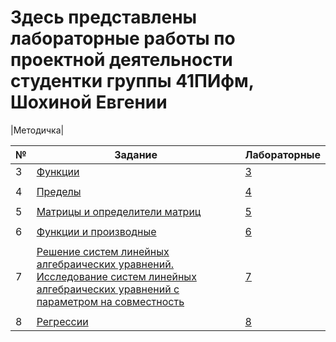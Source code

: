 # Здесь представлены лабораторные работы по проектной деятельности студентки группы 41ПИфм, Шохиной Евгении

|Методичка|

|№| Задание | Лабораторные |
|-|--------|--------------|
|3| [Функции](https://github.com/jiangui-x-x/ne-xoxo/blob/main/%D0%97%D0%B0%D0%B4%D0%B0%D0%BD%D0%B8%D1%8F%20maple/Laboratornaya_rabota_3_Proekt_deyatelnost_1_kurs%20(1).pdf) |[3](https://github.com/jiangui-x-x/ne-xoxo/blob/main/maple/3.mw)| 
| | | |
|4| [Пределы](https://github.com/jiangui-x-x/ne-xoxo/blob/main/%D0%97%D0%B0%D0%B4%D0%B0%D0%BD%D0%B8%D1%8F%20maple/Laboratornaya_rabota_4_Proekt_deyat_1_kurs%20(1).pdf) |[4](https://github.com/jiangui-x-x/ne-xoxo/blob/main/maple/4.mw)|
| | | |
|5| [Матрицы и определители матриц](https://github.com/jiangui-x-x/ne-xoxo/blob/main/%D0%97%D0%B0%D0%B4%D0%B0%D0%BD%D0%B8%D1%8F%20maple/Laboratornaya_rabota_5_13_PD_1_kurs.pdf) |[5](https://github.com/jiangui-x-x/ne-xoxo/blob/main/maple/5.mw)|
| | | |
|6| [Функции и производные](https://github.com/jiangui-x-x/ne-xoxo/blob/main/%D0%97%D0%B0%D0%B4%D0%B0%D0%BD%D0%B8%D1%8F%20maple/Laboratornaya_rabota_6_Proekt_deyat__1_kurs_1.pdf) |[6](https://github.com/jiangui-x-x/ne-xoxo/blob/main/maple/6.mw)|
| | | |
|7| [Решение систем линейных алгебраических уравнений. Исследование систем линейных алгебраических уравнений с параметром на совместность](https://github.com/jiangui-x-x/ne-xoxo/blob/main/%D0%97%D0%B0%D0%B4%D0%B0%D0%BD%D0%B8%D1%8F%20maple/Laboratornaya_rabota_7_Proekt_deyatelnost_1_kurs.doc) |[7](https://github.com/jiangui-x-x/ne-xoxo/blob/main/maple/7.mw)|
| | | |
|8| [Регрессии](https://github.com/jiangui-x-x/ne-xoxo/blob/main/%D0%97%D0%B0%D0%B4%D0%B0%D0%BD%D0%B8%D1%8F%20maple/Laboratornaya_rabota_8_po_PD%20(1).doc) |[8](https://github.com/jiangui-x-x/ne-xoxo/blob/main/maple/8.mw)|
